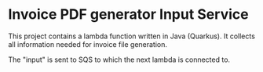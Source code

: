 # Invoice PDF generator Input Service

This project contains a lambda function written in Java (Quarkus). It collects all information needed for invoice file generation.

The "input" is sent to SQS to which the next lambda is connected to.